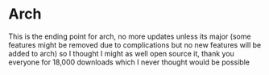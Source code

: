 # Arch
This is the ending point for arch, no more updates unless its major (some features might be removed due to complications but no new features will be added to arch) so I thought I might as well open source it, thank you everyone for 18,000 downloads which I never thought would be possible
